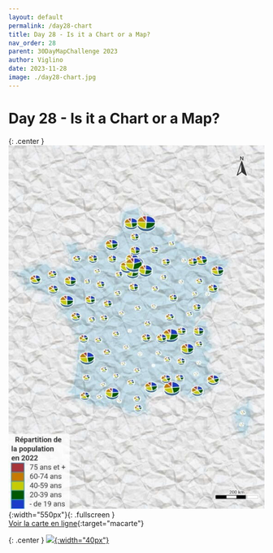 ```yaml
---
layout: default
permalink: /day28-chart
title: Day 28 - Is it a Chart or a Map?
nav_order: 28
parent: 30DayMapChallenge 2023
author: Viglino
date: 2023-11-28
image: ./day28-chart.jpg
---
```

# Day 28 - Is it a Chart or a Map?

{: .center }
![](./day28-chart.jpg){:width="550px"}{: .fullscreen }    
[Voir la carte en ligne](https://macarte.ign.fr/carte/AadAyQ/Population){:target="macarte"}

{: .center }
[![](https://upload.wikimedia.org/wikipedia/commons/5/5a/X_icon_2.svg){:width="40px"}](https://twitter.com/jmviglino/status/1729580866878177315)
